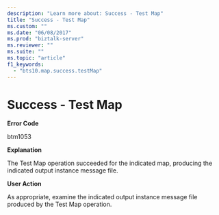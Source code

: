 ```yaml
---
description: "Learn more about: Success - Test Map"
title: "Success - Test Map"
ms.custom: ""
ms.date: "06/08/2017"
ms.prod: "biztalk-server"
ms.reviewer: ""
ms.suite: ""
ms.topic: "article"
f1_keywords: 
  - "bts10.map.success.testMap"
---
```

# Success - Test Map
**Error Code**  
  
 btm1053  
  
 **Explanation**  
  
 The Test Map operation succeeded for the indicated map, producing the indicated output instance message file.  
  
 **User Action**  
  
 As appropriate, examine the indicated output instance message file produced by the Test Map operation.
